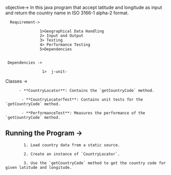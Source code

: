   

  objective->
            In this java program that accept latitude and longitude as input and return the country name in ISO 3166-1 alpha-2 format.



      Requirement->

                   1>Geographical Data Handling
                   2> Input and Output
                   3> Testing
                   4> Performance Testing
                   5>Dependencies


     Dependencies ->
                    
                    1>  j-unit-  
                        

   Classes  ->

          - **CountryLocator**: Contains the `getCountryCode` method.

           - **CountryLocatorTest**: Contains unit tests for the `getCountryCode` method.
           
           - **PerformanceTest**: Measures the performance of the `getCountryCode` method.  

   ## Running the Program  ->

            1. Load country data from a static source.

            2. Create an instance of `CountryLocator`.

            3. Use the `getCountryCode` method to get the country code for given latitude and longitude.                         

